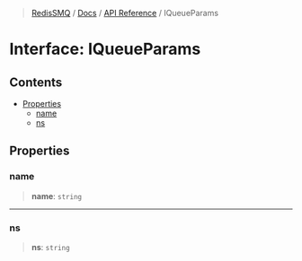 >[RedisSMQ](../../../README.md) / [Docs](../../README.md) / [API Reference](../README.md) / IQueueParams

# Interface: IQueueParams

## Contents

- [Properties](IQueueParams.md#properties)
  - [name](IQueueParams.md#name)
  - [ns](IQueueParams.md#ns)

## Properties

### name

> **name**: `string`

***

### ns

> **ns**: `string`

